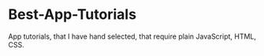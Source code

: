 # Best-App-Tutorials
App tutorials, that I have hand selected, that require plain JavaScript, HTML, CSS.
